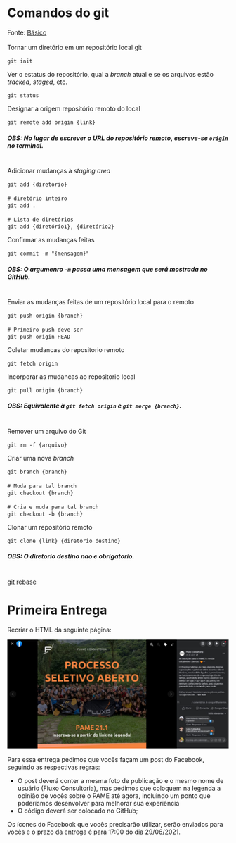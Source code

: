 # Comandos do git

Fonte: [Básico](https://comandosgit.github.io/#basico)
\
\
Tornar um diretório em um repositório local git 

    git init

Ver o estatus do repositório, qual a *branch* atual e se os arquivos estão *tracked*, *staged*, etc.

    git status

Designar a origem repositório remoto do local

    git remote add origin {link}

##### **OBS:** No lugar de escrever o URL do repositório remoto, escreve-se `origin` no terminal.
\
Adicionar mudanças à *staging area*

    git add {diretório}

    # diretório inteiro
    git add . 

    # Lista de diretórios
    git add {diretório1}, {diretório2}

Confirmar as mudanças feitas

    git commit -m "{mensagem}"

##### **OBS:** O argumenro `-m` passa uma mensagem que será mostrada no GitHub.
\
Enviar as mudanças feitas de um repositório local para o remoto

    git push origin {branch}

    # Primeiro push deve ser
    git push origin HEAD

Coletar mudancas do repositorio remoto

    git fetch origin

Incorporar as mudancas ao repositorio local

    git pull origin {branch}

##### **OBS:** Equivalente à `git fetch origin` e `git merge {branch}`.
\
Remover um arquivo do Git

    git rm -f {arquivo}

Criar uma nova *branch*

    git branch {branch}

    # Muda para tal branch
    git checkout {branch}

    # Cria e muda para tal branch
    git checkout -b {branch}

Clonar um repositório remoto

    git clone {link} {diretorio destino}

##### **OBS:** O diretorio destino nao e obrigatorio.                                                                                         
\
[git rebase](https://livebook.manning.com/concept/git/git-rebase#:~:text=The%20git%20rebase%20command%20is,modifying%2C%20and%20even%20deleting%20commits.)
# Primeira Entrega

Recriar o HTML da seguinte página:

![Tela](./static/tela.png)

Para essa entrega pedimos que vocês façam um post do Facebook, seguindo as respectivas regras:

- O post deverá conter a mesma foto de publicação e o mesmo nome de usuário (Fluxo
Consultoria), mas pedimos que coloquem na legenda a opinião de vocês sobre o PAME até agora,
incluindo um ponto que poderíamos desenvolver para melhorar sua experiência
- O código deverá ser colocado no GitHub;

Os ícones do Facebook que vocês precisarão utilizar, serão enviados para vocês e o prazo da entrega
é para 17:00 do dia 29/06/2021.